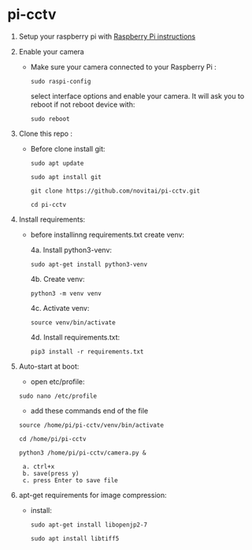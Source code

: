 # pi-cctv

1) Setup your raspberry pi with [Raspberry Pi instructions](https://github.com/novitai/setuptools/tree/master/raspberrypi) 
2) Enable your camera 
    
    * Make sure your camera connected to your Raspberry Pi :
        
        ```sudo raspi-config```

        select interface options and enable your camera. It will ask you to reboot if not reboot device with: 
        
        ```sudo reboot```
3) Clone this repo :

    * Before clone install git:

        ```sudo apt update```

        ```sudo apt install git```

        ```git clone https://github.com/novitai/pi-cctv.git```

        ```cd pi-cctv```

4) Install requirements:

    * before installinng requirements.txt create venv:

        4a. Install python3-venv: 
        
        ```sudo apt-get install python3-venv```

        4b. Create venv:

        ```python3 -m venv venv```

        4c. Activate venv:

        ```source venv/bin/activate```

        4d. Install requirements.txt:

        ```pip3 install -r requirements.txt```

5) Auto-start at boot:

    * open etc/profile:

    ```sudo nano /etc/profile```

    * add these commands end of the file
        
    ```source /home/pi/pi-cctv/venv/bin/activate```

    ```cd /home/pi/pi-cctv```

    ```python3 /home/pi/pi-cctv/camera.py &```
        
        a. ctrl+x 
        b. save(press y)
        c. press Enter to save file 

6) apt-get requirements for image compression:

    * install:

        ```sudo apt-get install libopenjp2-7```

        ```sudo apt install libtiff5```